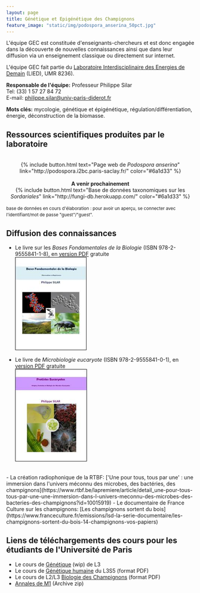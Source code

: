 ```yaml
---
layout: page
title: Génétique et Epigénétique des Champignons
feature_image: "static/img/podospora_anserina_50pct.jpg"
---
```


L'équipe GEC est constituée d'enseignants-chercheurs et est donc engagée dans la découverte de nouvelles connaissances ainsi que dans leur diffusion via un enseignement classique ou directement sur internet.

L'équipe GEC fait partie du [Laboratoire Interdisciplinaire des Energies de Demain](http://www.lied-pieri.univ-paris-diderot.fr/) (LIED), UMR 8236).

**Responsable de l'équipe:**
Professeur Philippe Silar<br>
Tel: (33) 1 57 27 84 72<br>
E-mail: [philippe.silar@univ-paris-diderot.fr](mailto:philippe.silar@univ-paris-diderot.fr)

**Mots clés:** mycologie, génétique et épigénétique, régulation/différentiation, énergie, déconstruction de la biomasse.

## Ressources scientifiques produites par le laboratoire
<br>

<center>
{% include button.html text="Page web de <em>Podospora anserina</em>" link="http://podospora.i2bc.paris-saclay.fr/" color="#6a1d33" %}
</center>

<br>

<center>
<b>A venir prochainement</b><br>
{% include button.html text="Base de données taxonomiques sur les <em>Sordariales</em>" link="http://fungi-db.herokuapp.com/" color="#6a1d33" %}
</center>

<small>base de données en cours d'élaboration : pour avoir un aperçu, se connecter avec l'identifiant/mot de passe "guest"/"guest". </small>

## Diffusion des connaissances

- Le livre sur les _Bases Fondamentales de la Biologie_ (ISBN 978-2-9555841-1-8), en [version PDF](https://hal.archives-ouvertes.fr/hal-01401263) gratuite<br>
    ![Bases Fondamentales de la Biologie](static/img/bfb.jpg)

- Le livre de _Microbiologie eucaryote_ (ISBN 978-2-9555841-0-1), en [version PDF](https://hal.archives-ouvertes.fr/hal-01263138) gratuite<br>
    ![Microbiologie eucaryote](static/img/pe.jpg)

<br>
- La création radiophonique de la RTBF: ['Une pour tous, tous par une' : une immersion dans l'univers méconnu des microbes, des bactéries, des champignons](https://www.rtbf.be/lapremiere/article/detail_une-pour-tous-tous-par-une-une-immersion-dans-l-univers-meconnu-des-microbes-des-bacteries-des-champignons?id=10015919)
- Le documentaire de France Culture sur les champignons: [Les champignons sortent du bois](https://www.franceculture.fr/emissions/lsd-la-serie-documentaire/les-champignons-sortent-du-bois-14-champignons-vos-papiers)

## Liens de téléchargements des cours pour les étudiants de l'Université de Paris

- Le cours de [Génétique](/genetique/licence.html) (wip) de L3
- Le cours de [Génétique humaine](http://gec.sdv.univ-paris-diderot.fr/GenetCoursL3S5genethumaine.pdf) du L3S5 (format PDF)
- Le cours de L2/L3 [Biologie des Champignons](http://gec.sdv.univ-paris-diderot.fr/coursL2myco.pdf) (format PDF)
- [Annales de M1](http://gec.sdv.univ-paris-diderot.fr/examenmicrobioeuc.zip) (Archive zip)
